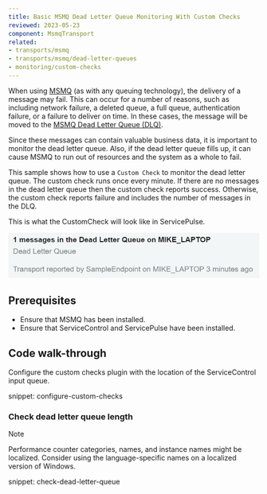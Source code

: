 ```yaml
---
title: Basic MSMQ Dead Letter Queue Monitoring With Custom Checks
reviewed: 2023-05-23
component: MsmqTransport
related:
- transports/msmq
- transports/msmq/dead-letter-queues
- monitoring/custom-checks
---
```



When using [MSMQ](https://msdn.microsoft.com/en-us/library/ms706032.aspx) (as with any queuing technology), the delivery of a message may fail. This can occur for a number of reasons, such as including network failure, a deleted queue, a full queue, authentication failure, or a failure to deliver on time. In these cases, the message will be moved to the [MSMQ Dead Letter Queue (DLQ)](https://msdn.microsoft.com/en-us/library/ms706227.aspx).

Since these messages can contain valuable business data, it is important to monitor the dead letter queue. Also, if the dead letter queue fills up, it can cause MSMQ to run out of resources and the system as a whole to fail.

This sample shows how to use a `Custom Check` to monitor the dead letter queue. The custom check runs once every minute. If there are no messages in the dead letter queue then the custom check reports success. Otherwise, the custom check reports failure and includes the number of messages in the DLQ.

This is what the CustomCheck will look like in ServicePulse.

![CustomCheck reported in ServicePulse](screenshot.png)


## Prerequisites

 * Ensure that MSMQ has been installed.
 * Ensure that ServiceControl and ServicePulse have been installed.


## Code walk-through

Configure the custom checks plugin with the location of the ServiceControl input queue.

snippet: configure-custom-checks


### Check dead letter queue length

> [!NOTE]
> Performance counter categories, names, and instance names might be localized. Consider using the language-specific names on a localized version of Windows.

snippet: check-dead-letter-queue
